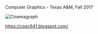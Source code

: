 Computer Graphics - Texas A&M, Fall 2017

![Cinemagraph](example.gif)

https://cpsc641.blogspot.com/
